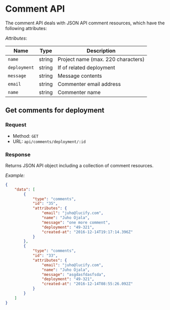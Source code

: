 
# Comment API

The comment API deals with JSON API comment resources,
which have the following attributes:

*Attributes*:

Name|Type|Description
----|----|-----------
`name`|string|Project name (max. 220 characters)
`deployment`|string|If of related deployment
`message`|string|Message contents
`email`|string|Commenter email address
`name`|string|Commenter name

## Get comments for deployment

### Request

- Method: `GET`
- URL: `api/comments/deployment/:id`

### Response

Returns JSON API object including a collection of comment resources.

*Example:*
```json
{
    "data": [
        {
            "type": "comments",
            "id": "35",
            "attributes": {
                "email": "juho@lucify.com",
                "name": "Juho Ojala",
                "message": "one more comment",
                "deployment": "49-321",
                "created-at": "2016-12-14T19:17:14.396Z"
            }
        },
        {
            "type": "comments",
            "id": "33",
            "attributes": {
                "email": "juho@lucify.com",
                "name": "Juho Ojala",
                "message": "asgdasfdasfsda",
                "deployment": "49-321",
                "created-at": "2016-12-14T08:55:26.092Z"
            }
        }
    ]
}
```
